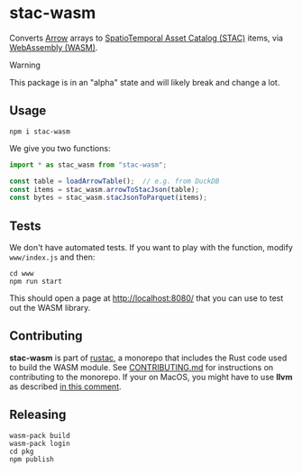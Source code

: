 # stac-wasm

Converts [Arrow](https://arrow.apache.org/) arrays to [SpatioTemporal Asset Catalog (STAC)](https://stacspec.org/) items, via [WebAssembly (WASM)](https://webassembly.org/).

> [!WARNING]
> This package is in an "alpha" state and will likely break and change a lot.

## Usage

```shell
npm i stac-wasm
```

We give you two functions:

```javascript
import * as stac_wasm from "stac-wasm";

const table = loadArrowTable();  // e.g. from DuckDB
const items = stac_wasm.arrowToStacJson(table);
const bytes = stac_wasm.stacJsonToParquet(items);
```

## Tests

We don't have automated tests.
If you want to play with the function, modify `www/index.js` and then:

```shell
cd www
npm run start
```

This should open a page at <http://localhost:8080/> that you can use to test out the WASM library.

## Contributing

**stac-wasm** is part of [rustac](https://github.com/stac-utils/rustac), a monorepo that includes the Rust code used to build the WASM module.
See [CONTRIBUTING.md](https://github.com/stac-utils/rustac/blob/main/CONTRIBUTING.md) for instructions on contributing to the monorepo.
If your on MacOS, you might have to use **llvm** as described [in this comment](https://github.com/briansmith/ring/issues/1824#issuecomment-2059955073).

## Releasing

```shell
wasm-pack build
wasm-pack login
cd pkg
npm publish
```
